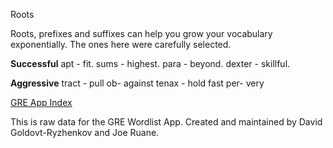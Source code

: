 
Roots

Roots, prefixes and suffixes can help you grow your vocabulary exponentially. The ones here were carefully selected. 

**Successful**
apt - fit.
sums - highest.
para - beyond.
dexter - skillful.

**Aggressive**
tract - pull
ob- against
tenax - hold fast
per- very

[GRE App Index](/index.md)
  
This is raw data for the GRE Wordlist App.
Created and maintained by David Goldovt-Ryzhenkov and Joe Ruane.
